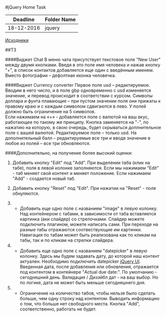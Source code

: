 #jQuery Home Task


Deadline         | Folder Name
-----------------|---------
18-12-2016 | jquery

[Исходники](https://www.dropbox.com/s/2300ms7i0ej9xx4/forms_and_widgets_jquery.zip?dl=0)


##ТЗ<br>

####Виджет Chat
В меню чата присутствует текстовое поле "New User" между двумя кнопками. Введя в это поле имя человека и нажав кнопку "+", в список контактов добавляется еще один с введённым именем. Вместо фотографии – дефолтная иконка человечка.


####Виджет Currency converter
Первое поле usd – редактируемое. Вводим в него число, и в поле gbp одновременно с usd изменяется значение, и перевод происходит в соответствии с курсом.  Символы доллара и фунта плавающие – при пустом значении поля они прижаты к правому краю и с каждым символом сдвигаются в лево. У полей должно быть ограничение на 5 символов. <br>
Если нажимаем на «+» - добавляется поле с валютой на ваш вкус, работающее по такому же принципу. Кнопка заменяется на "-", по нажатию на которую, в свою очередь, будет скрываться доплнительное поле с вашей валютой.
Редактируемое поле – только usd. На дополнительный балл – редактируемые все три и вводя значение в любое из полей – все три обновляются.


####Дополнительно, на получение более высокий оценки:
1. Добавить кнопку "Edit" под "Add". При выделении таба (клик на табе), поля в левой колонке заполняются. Если мы нажимаем "Edit" - таб меняет свой контент и меняет положение. Если нажимаем "Add" - создается новый таб.
2. Добавить кнопку "Reset" под "Edit". При нажатии на "Reset" - поля обнуляются.

3. * Добавить еще одно поле с названием "image" в левую колонку. Над контейнером с табами, в зависимости от таба вставляется картинка (аки слайдер) со стрелочками. Слайдер можете подключить плагином, можете написать сами. При переходе на разные табы отражаются соотвествующие им картинки. Навигация по табам может быть реализована как по кликам на табы, так и по кликам на стрелки слайдера.

4. * Добавить еще одно поле с названием "datepicker" в левую колонку. Здесь мы будем задавать дату, до которой наш контент актуален. Необходимо подключить datepicker [jQuery UI](https://jqueryui.com/datepicker/). Введенная дата, после добавления или обновления, отражается под контентом в контейнере "Actual due date:". По умолчанию - сегодняшний день. Валидация / Дизэйбл дат - на ваш выбор. Но по логике, дата не может быть меньше сегодняшнего дня.

5. * Ограничение на количество табов, чтобы нельзя было сделать больше, чем одну строку над контентом. Выводить информацию о том, что больше нет свободного места. Кнопка "Add", соответственно, работать не будет.
